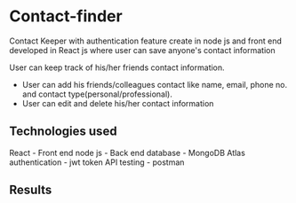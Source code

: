# Contact-finder
Contact Keeper with authentication feature create in node js and front end developed in React js where user can save anyone's contact information

User can keep track of his/her friends contact information.

* User can add his friends/colleagues contact like name, email, phone no. and contact type(personal/professional).
* User can edit and delete his/her contact information

## Technologies used
React - Front end
node js - Back end
database - MongoDB Atlas
authentication - jwt token
API testing - postman

## Results

